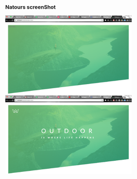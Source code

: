 ### Natours screenShot
<img src="readmeImg/one.png" width=400>
<img src="readmeImg/two.png" width=400>